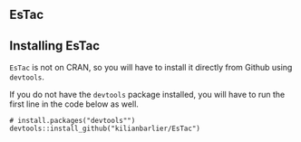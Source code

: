 ## EsTac

## Installing EsTac

`EsTac` is not on CRAN, so you will have to install it directly from Github using `devtools`. 

If you do not have the `devtools` package installed, you will have to run the first line in the code below as well. 

```
# install.packages("devtools"")
devtools::install_github("kilianbarlier/EsTac")
```
